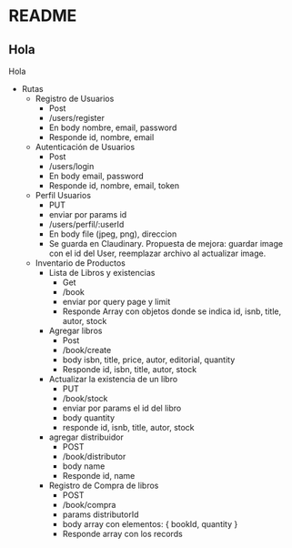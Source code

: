 # README

## Hola

Hola

- Rutas
	- Registro de Usuarios
		- Post
		- /users/register
		- En body nombre, email, password
		- Responde id, nombre, email
	- Autenticación de Usuarios
		- Post
		- /users/login
		- En body email, password
		- Responde id, nombre, email, token
	- Perfil Usuarios
		- PUT
		- enviar por params id
		- /users/perfil/:userId
		- En body file (jpeg, png), direccion
		- Se guarda en Claudinary. 
			Propuesta de mejora: 
				guardar image con el id del User, 
				reemplazar archivo al actualizar image.
	- Inventario de Productos
		- Lista de Libros y existencias
			- Get 
			- /book
			- enviar por query page y limit
			- Responde Array con objetos donde se indica id, isnb, title, autor, stock
		- Agregar libros
			- Post
			- /book/create
			- body isbn, title, price, autor, editorial, quantity
			- Responde id, isbn, title, autor, stock
		- Actualizar la existencia de un libro
			- PUT
			- /book/stock
			- enviar por params el id del libro
			- body quantity
			- responde id, isnb, title, autor, stock
		- agregar distribuidor
			- POST
			- /book/distributor
			- body name
			- Responde id, name
		- Registro de Compra de libros
			- POST
			- /book/compra
			- params distributorId
			- body array con elementos: { bookId, quantity }
			- Responde array con los records
